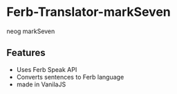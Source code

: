 # Ferb-Translator-markSeven
neog markSeven

## Features

- Uses Ferb Speak API
- Converts sentences to Ferb language
- made in VanilaJS
